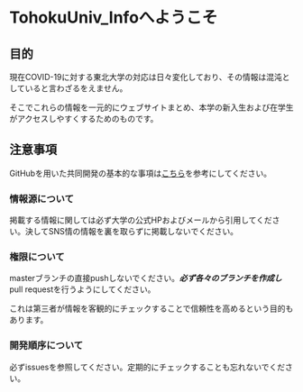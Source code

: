 # TohokuUniv_Infoへようこそ
## 目的
現在COVID-19に対する東北大学の対応は日々変化しており、その情報は混沌としていると言わざるをえません。


そこでこれらの情報を一元的にウェブサイトまとめ、本学の新入生および在学生がアクセスしやすくするためのものです。

## 注意事項
GitHubを用いた共同開発の基本的な事項は[こちら](https://qiita.com/takeokunn/items/5bc499121a21f8c5b990)を参考にしてください。
### 情報源について
掲載する情報に関しては必ず大学の公式HPおよびメールから引用してください。決してSNS情の情報を裏を取らずに掲載しないでください。
### 権限について
masterブランチの直接pushしないでください。***必ず各々のブランチを作成し***pull requestを行うようにしてください。


これは第三者が情報を客観的にチェックすることで信頼性を高めるという目的もあります。
### 開発順序について
必ずissuesを参照してください。定期的にチェックすることも忘れないでください。
